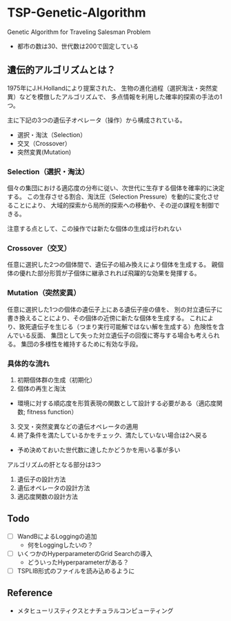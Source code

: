 # TSP-Genetic-Algorithm
Genetic Algorithm for Traveling Salesman Problem

- 都市の数は30、世代数は200で固定している

## 遺伝的アルゴリズムとは？
1975年にJ.H.Hollandにより提案された、
生物の進化過程（選択淘汰・突然変異）などを模倣したアルゴリズムで、
多点情報を利用した確率的探索の手法の1つ。

主に下記の3つの遺伝子オペレータ（操作）から構成されている。
- 選択・淘汰（Selection）
- 交叉（Crossover）
- 突然変異(Mutation)

### Selection（選択・淘汰）
個々の集団における適応度の分布に従い、次世代に生存する個体を確率的に決定する。
この生存させる割合、淘汰圧（Selection Pressure）を動的に変化させることにより、
大域的探索から局所的探索への移動や、その逆の課程を制御できる。

注意する点として、この操作では新たな個体の生成は行われない

### Crossover（交叉）
任意に選択した2つの個体間で、遺伝子の組み換えにより個体を生成する。
親個体の優れた部分形質が子個体に継承されれば飛躍的な効果を発揮する。

### Mutation（突然変異）
任意に選択した1つの個体の遺伝子上にある遺伝子座の値を、
別の対立遺伝子に書き換えることにより、その個体の近傍に新たな個体を生成する。
これにより、致死遺伝子を生じる（つまり実行可能解ではない解を生成する）危険性を含んでいる反面、
集団として失った対立遺伝子の回復に寄与する場合も考えられる。
集団の多様性を維持するために有効な手段。

### 具体的な流れ

1. 初期個体群の生成（初期化）
2. 個体の再生と淘汰
  - 環境に対する順応度を形質表現の関数として設計する必要がある（適応度関数; fitness function）
3. 交叉・突然変異などの遺伝オペレータの適用
4. 終了条件を満たしているかをチェック、満たしていない場合は2へ戻る
  - 予め決めておいた世代数に達したかどうかを用いる事が多い

アルゴリズムの肝となる部分は3つ

1. 遺伝子の設計方法
2. 遺伝オペレータの設計方法
3. 適応度関数の設計方法


## Todo
- [ ] WandBによるLoggingの追加
  - 何をLoggingしたいの？
- [ ] いくつかのHyperparameterのGrid Searchの導入
  - どういったHyperparameterがある？
- [ ] TSPLIB形式のファイルを読み込めるように

## Reference
- メタヒューリスティクスとナチュラルコンピューティング
